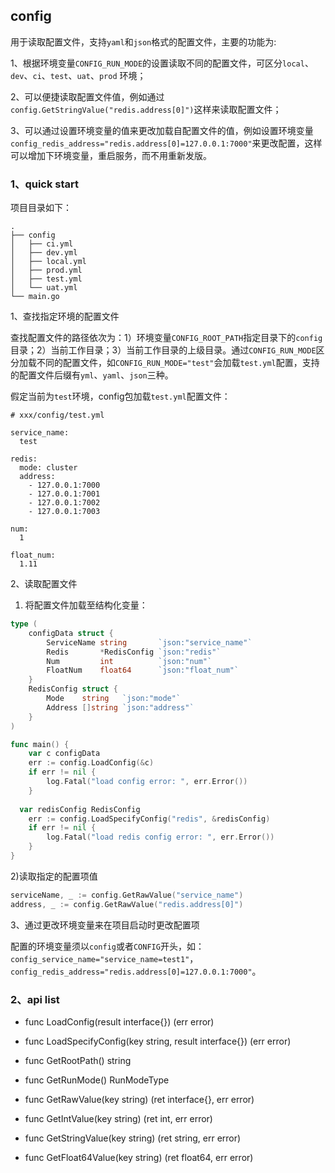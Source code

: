 ## config

用于读取配置文件，支持`yaml`和`json`格式的配置文件，主要的功能为:

1、根据环境变量`CONFIG_RUN_MODE`的设置读取不同的配置文件，可区分`local`、`dev`、`ci`、`test`、`uat`、`prod` 环境；

2、可以便捷读取配置文件值，例如通过`config.GetStringValue("redis.address[0]")`这样来读取配置文件；

3、可以通过设置环境变量的值来更改加载自配置文件的值，例如设置环境变量`config_redis_address="redis.address[0]=127.0.0.1:7000"`来更改配置，这样可以增加下环境变量，重启服务，而不用重新发版。

### 1、quick start

项目目录如下：

```
.
├── config
│   ├── ci.yml
│   ├── dev.yml
│   ├── local.yml
│   ├── prod.yml
│   ├── test.yml
│   └── uat.yml
└── main.go
```

1、查找指定环境的配置文件

查找配置文件的路径依次为：1）环境变量`CONFIG_ROOT_PATH`指定目录下的`config`目录；2）当前工作目录；3）当前工作目录的上级目录。通过`CONFIG_RUN_MODE`区分加载不同的配置文件，如`CONFIG_RUN_MODE="test"`会加载`test.yml`配置，支持的配置文件后缀有`yml`、`yaml`、`json`三种。

假定当前为`test`环境，config包加载`test.yml`配置文件：

```
# xxx/config/test.yml

service_name:
  test

redis:
  mode: cluster
  address:
    - 127.0.0.1:7000
    - 127.0.0.1:7001
    - 127.0.0.1:7002
    - 127.0.0.1:7003

num:
  1

float_num:
  1.11
```

2、读取配置文件

1) 将配置文件加载至结构化变量：

```go
type (
	configData struct {
		ServiceName string       `json:"service_name"`
		Redis       *RedisConfig `json:"redis"`
		Num         int          `json:"num"`
		FloatNum    float64      `json:"float_num"`
	}
	RedisConfig struct {
		Mode    string   `json:"mode"`
		Address []string `json:"address"`
	}
)

func main() {
	var c configData
	err := config.LoadConfig(&c)
	if err != nil {
		log.Fatal("load config error: ", err.Error())
	}
  
  var redisConfig RedisConfig
	err := config.LoadSpecifyConfig("redis", &redisConfig)
	if err != nil {
		log.Fatal("load redis config error: ", err.Error())
	}
}
```

2)读取指定的配置项值

```go
serviceName, _ := config.GetRawValue("service_name")
address, _ := config.GetRawValue("redis.address[0]")
```

3、通过更改环境变量来在项目启动时更改配置项

配置的环境变量须以`config`或者`CONFIG`开头，如：`config_service_name="service_name=test1"`，`config_redis_address="redis.address[0]=127.0.0.1:7000"`。

### 2、api list

- func LoadConfig(result interface{}) (err error)

- func LoadSpecifyConfig(key string, result interface{}) (err error)

- func GetRootPath() string
- func GetRunMode() RunModeType
- func GetRawValue(key string) (ret interface{}, err error)
- func GetIntValue(key string) (ret int, err error)
- func GetStringValue(key string) (ret string, err error)
- func GetFloat64Value(key string) (ret float64, err error)

